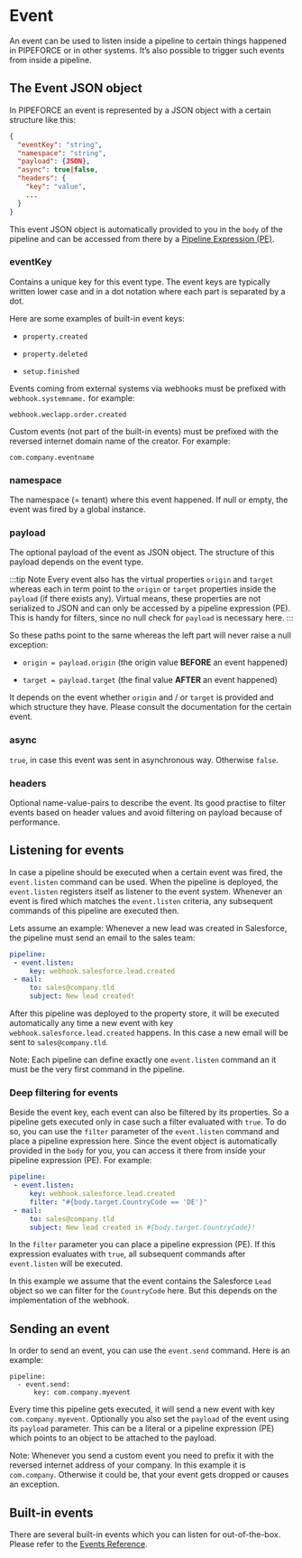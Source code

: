 # Event

An event can be used to listen inside a pipeline to certain things happened in PIPEFORCE or in other systems. It’s also possible to trigger such events from inside a pipeline.

## The Event JSON object

In PIPEFORCE an event is represented by a JSON object with a certain structure like this:

```json
{
  "eventKey": "string",
  "namespace": "string",
  "payload": {JSON},
  "async": true|false,
  "headers": {
    "key": "value",
    ...
  }
}
```

This event JSON object is automatically provided to you in the `body` of the pipeline and can be accessed from there by a [Pipeline Expression (PE)](../guides/pel.md).

### eventKey

Contains a unique key for this event type. The event keys are typically written lower case and in a dot notation where each part is separated by a dot.

Here are some examples of built-in event keys:

*   `property.created`
    
*   `property.deleted`
    
*   `setup.finished`
    

Events coming from external systems via webhooks must be prefixed with `webhook.systemname.` for example:

```
webhook.weclapp.order.created
```

Custom events (not part of the built-in events) must be prefixed with the reversed internet domain name of the creator. For example:

```
com.company.eventname
```

### namespace

The namespace (= tenant) where this event happened. If null or empty, the event was fired by a global instance.

### payload

The optional payload of the event as JSON object. The structure of this payload depends on the event type.

:::tip Note
Every event also has the virtual properties `origin` and `target` whereas each in term point to the `origin` or `target` properties inside the `payload` (if there exists any). Virtual means, these properties are not serialized to JSON and can only be accessed by a pipeline expression (PE). This is handy for filters, since no null check for `payload` is necessary here.
:::

So these paths point to the same whereas the left part will never raise a null exception:

*   `origin = payload.origin` (the origin value **BEFORE** an event happened)
    
*   `target = payload.target` (the final value **AFTER** an event happened)
    

It depends on the event whether `origin` and / or `target` is provided and which structure they have. Please consult the documentation for the certain event.

### async

`true`, in case this event was sent in asynchronous way. Otherwise `false`.

### headers

Optional name-value-pairs to describe the event. Its good practise to filter events based on header values and avoid filtering on payload because of performance.

## Listening for events

In case a pipeline should be executed when a certain event was fired, the `event.listen` command can be used. When the pipeline is deployed, the `event.listen` registers itself as listener to the event system. Whenever an event is fired which matches the `event.listen` criteria, any subsequent commands of this pipeline are executed then.

Lets assume an example: Whenever a new lead was created in Salesforce, the pipeline must send an email to the sales team:

```yaml
pipeline:
 - event.listen:
     key: webhook.salesforce.lead.created
 - mail:
     to: sales@company.tld
     subject: New lead created!
```

After this pipeline was deployed to the property store, it will be executed automatically any time a new event with key `webhook.salesforce.lead.created` happens. In this case a new email will be sent to `sales@company.tld`.

Note: Each pipeline can define exactly one `event.listen` command an it must be the very first command in the pipeline.

### Deep filtering for events

Beside the event key, each event can also be filtered by its properties. So a pipeline gets executed only in case such a filter evaluated with `true`. To do so, you can use the `filter` parameter of the `event.listen` command and place a pipeline expression here. Since the event object is automatically provided in the `body` for you, you can access it there from inside your pipeline expression (PE). For example:

```yaml
pipeline:
 - event.listen:
     key: webhook.salesforce.lead.created
     filter: "#{body.target.CountryCode == 'DE'}"
 - mail:
     to: sales@company.tld
     subject: New lead created in #{body.target.CountryCode}!
```

In the `filter` parameter you can place a pipeline expression (PE). If this expression evaluates with `true`, all subsequent commands after `event.listen` will be executed.

In this example we assume that the event contains the Salesforce `Lead` object so we can filter for the `CountryCode` here. But this depends on the implementation of the webhook.

## Sending an event

In order to send an event, you can use the `event.send` command. Here is an example:

```
pipeline:
  - event.send:
      key: com.company.myevent
```

Every time this pipeline gets executed, it will send a new event with key `com.company.myevent`. Optionally you also set the `payload` of the event using its `payload` parameter. This can be a literal or a pipeline expression (PE) which points to an object to be attached to the payload.

Note: Whenever you send a custom event you need to prefix it with the reversed internet address of your company. In this example it is `com.company`. Otherwise it could be, that your event gets dropped or causes an exception.

## Built-in events

There are several built-in events which you can listen for out-of-the-box. Please refer to the [Events Reference](../api/events).